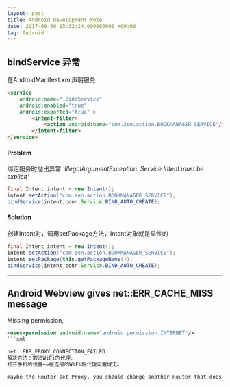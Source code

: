 ```yaml
---
layout: post
title: Android Development Note
date: 2017-09-30 15:32:24.000000000 +09:00
tag: Android
---
```


bindService 异常
--------------------------------------

在AndroidManifest.xml声明服务
```html
<service  
    android:name=".BindService"  
    android:enabled="true"  
    android:exported="true" >  
        <intent-filter>  
            <action android:name="com.zen.action.BOOKMANAGER_SERVICE"/>  
        </intent-filter>  
</service>  
```

#### Problem

绑定服务时抛出异常 *'IllegalArgumentException: Service Intent must be explicit'*
```java
final Intent intent = new Intent();  
intent.setAction("com.zen.action.BOOKMANAGER_SERVICE");  
bindService(intent,conn,Service.BIND_AUTO_CREATE);  
```


#### Solution
创建Intent时，调用setPackage方法，Intent对象就是显性的
```java
final Intent intent = new Intent();  
intent.setAction("com.zen.action.BOOKMANAGER_SERVICE");  
intent.setPackage(this.getPackageName());  
bindService(intent,conn,Service.BIND_AUTO_CREATE);  
```

---
Android Webview gives net::ERR_CACHE_MISS message
---
Missing permission, 
```xml
<uses-permission android:name="android.permission.INTERNET"/>
```xml

net::ERR_PROXY_CONNECTION_FAILED
解决方法：取消WiFi的代理。
打开手机的设置—>在连接的WiFi将代理设置成无。

maybe the Router set Proxy, you should change another Router that does not use proxy.

